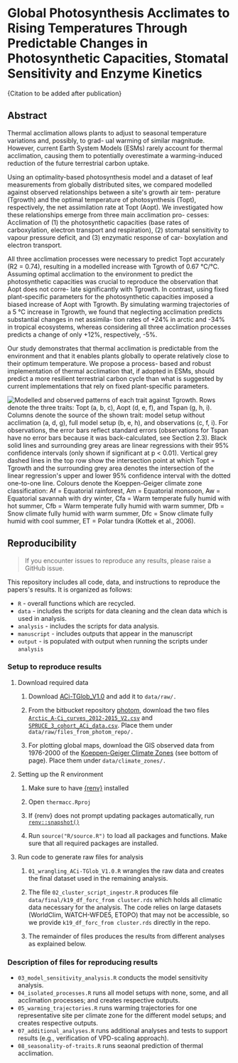 # Global Photosynthesis Acclimates to Rising Temperatures Through Predictable Changes in Photosynthetic Capacities, Stomatal Sensitivity and Enzyme Kinetics

{Citation to be added after publication}

## Abstract

Thermal acclimation allows plants to adjust to seasonal temperature variations and, possibly, to grad- ual warming of similar magnitude. However, current Earth System Models (ESMs) rarely account for thermal acclimation, causing them to potentially overestimate a warming-induced reduction of the future terrestrial carbon uptake.

Using an optimality-based photosynthesis model and a dataset of leaf measurements from globally distributed sites, we compared modelled against observed relationships between a site's growth air tem- perature (Tgrowth) and the optimal temperature of photosynthesis (Topt), respectively, the net assimilation rate at Topt (Aopt). We investigated how these relationships emerge from three main acclimation pro- cesses: Acclimation of (1) the photosynthetic capacities (base rates of carboxylation, electron transport and respiration), (2) stomatal sensitivity to vapour pressure deficit, and (3) enzymatic response of car- boxylation and electron transport.

All three acclimation processes were necessary to predict Topt accurately (R2 = 0.74), resulting in a modelled increase with Tgrowth of 0.67 °C/°C. Assuming optimal acclimation to the environment to predict the photosynthetic capacities was crucial to reproduce the observation that Aopt does not corre- late significantly with Tgrowth. In contrast, using fixed plant-specific parameters for the photosynthetic capacities imposed a biased increase of Aopt with Tgrowth. By simulating warming trajectories of a 5 °C increase in Tgrowth, we found that neglecting acclimation predicts substantial changes in net assimila- tion rates of +24% in arctic and -34% in tropical ecosystems, whereas considering all three acclimation processes predicts a change of only +12%, respectively, -5%.

Our study demonstrates that thermal acclimation is predictable from the environment and that it enables plants globally to operate relatively close to their optimum temperature. We propose a process- based and robust implementation of thermal acclimation that, if adopted in ESMs, should predict a more resilient terrestrial carbon cycle than what is suggested by current implementations that rely on fixed plant-specific parameters.

![Modelled and observed patterns of each trait against Tgrowth. Rows denote the three traits: Topt (a, b, c), Aopt (d, e, f), and Tspan (g, h, i). Columns denote the source of the shown trait: model setup without acclimation (a, d, g), full model setup (b, e, h), and observations (c, f, i). For observations, the error bars reflect standard errors (observations for Tspan have no error bars because it was back-calculated, see Section 2.3). Black solid lines and surrounding grey areas are linear regressions with their 95% confidence intervals (only shown if significant at p \< 0.01). Vertical grey dashed lines in the top row show the intersection point at which Topt = Tgrowth and the surrounding grey area denotes the intersection of the linear regression's upper and lower 95% confidence interval with the dotted one-to-one line. Colours denote the Koeppen-Geiger climate zone classification: Af = Equatorial rainforest, Am = Equatorial monsoon, Aw = Equatorial savannah with dry winter, Cfa = Warm temperate fully humid with hot summer, Cfb = Warm temperate fully humid with warm summer, Dfb = Snow climate fully humid with warm summer, Dfc = Snow climate fully humid with cool summer, ET = Polar tundra (Kottek et al., 2006).](manuscript/fig_1.png)

## Reproducibility

> If you encounter issues to reproduce any results, please raise a GitHub issue.

This repository includes all code, data, and instructions to reproduce the papers's results. It is organized as follows:

-   `R` - overall functions which are recycled.
-   `data` - includes the scripts for data cleaning and the clean data which is used in analysis.
-   `analysis` - includes the scripts for data analysis.
-   `manuscript` - includes outputs that appear in the manuscript
-   `output` - is populated with output when running the scripts under `analysis`

### Setup to reproduce results

1.  Download required data

    1.  Download [ACi-TGlob_V1.0](https://figshare.com/articles/dataset/ACi-TGlob_V1_0_A_Global_dataset_of_photosynthetic_CO2_response_curves_of_terrestrial_plants_/7283567) and add it to `data/raw/.`

    2.  From the bitbucket repository [photom](https://bitbucket.org/Kumarathunge/photom/src/master/), download the two files [`Arctic_A-Ci_curves_2012-2015_V2.csv`](https://bitbucket.org/Kumarathunge/photom/raw/d015fd064de78288a1d07abbbd99f02e13a81e8b/Data/Arctic_A-Ci_curves_2012-2015_V2.csv) and [`SPRUCE_3_cohort_ACi_data.csv`](https://bitbucket.org/Kumarathunge/photom/raw/d015fd064de78288a1d07abbbd99f02e13a81e8b/Data/SPRUCE_3_cohort_ACi_data.csv). Place them under `data/raw/files_from_photom_repo/.`

    3.  For plotting global maps, download the GIS observed data from 1976-2000 of the [Koeppen-Geiger Climate Zones](http://koeppen-geiger.vu-wien.ac.at/shifts.htm) (see bottom of page). Place them under `data/climate_zones/.`

2.  Setting up the R environment

    1.  Make sure to have [{renv}](https://rstudio.github.io/renv/articles/renv.html) installed

    2.  Open `thermacc.Rproj`

    3.  If {renv} does not prompt updating packages automatically, run [`renv::snapshot()`](https://rstudio.github.io/renv/reference/snapshot.html)

    4.  Run `source("R/source.R")` to load all packages and functions. Make sure that all required packages are installed.

3.  Run code to generate raw files for analysis

    1.  `01_wrangling_ACi-TGlob_V1.0.R` wrangles the raw data and creates the final dataset used in the remaining analysis.

    2.  The file `02_cluster_script_ingestr.R` produces file `data/final/k19_df_forc_from cluster.rds` which holds all climatic data necessary for the analysis. The code relies on large datasets (WorldClim, WATCH-WFDE5, ETOPO) that may not be accessible, so we provide `k19_df_forc_from cluster.rds` directly in the repo.

    3.  The remainder of files produces the results from different analyses as explained below.

### Description of files for reproducing results

-   `03_model_sensitivity_analysis.R` conducts the model sensitivity analysis.
-   `04_isolated_processes.R` runs all model setups with none, some, and all acclimation processes; and creates respective outputs.
-   `05_warming_trajectories.R` runs warming trajectories for one representative site per climate zone for the different model setups; and creates respective outputs.
-   `07_additional_analyses.R` runs additional analyses and tests to support results (e.g., verification of VPD-scaling approach).
-   `08_seasonality-of-traits.R` runs seaonal prediction of thermal acclimation.
